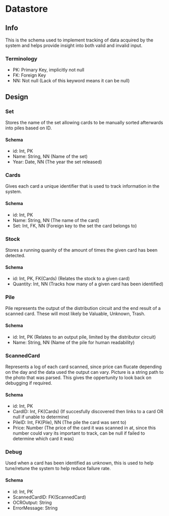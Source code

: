 
# Datastore
## Info
This is the schema used to implement tracking of data acquired by the system and helps provide insight into both valid and invalid input.

### Terminology
- PK: Primary Key, implicitly not null
- FK: Foreign Key
- NN: Not null (Lack of this keyword means it can be null)

## Design
### Set
Stores the name of the set allowing cards to be manually sorted afterwards into piles based on ID.
#### Schema
- id: Int, PK
- Name: String, NN (Name of the set)
- Year: Date, NN (The year the set released)

### Cards
Gives each card a unique identifier that is used to track information in the system.
#### Schema
- id: Int, PK
- Name: String, NN (The name of the card)
- Set: Int, FK, NN (Foreign key to the set the card belongs to)

### Stock
Stores a running quanity of the amount of times the given card has been detected.
#### Schema
- id: Int, PK, FK(Cards) (Relates the stock to a given card)
- Quantity: Int, NN (Tracks how many of a given card has been identified)

### Pile
Pile represents the output of the distribution circuit and the end result of a scanned card. These will most likely be Valuable, Unknown, Trash.
#### Schema
- id: Int, PK (Relates to an output pile, limited by the distributor circuit)
- Name: String, NN (Name of the pile for human readability)


### ScannedCard
Represents a log of each card scanned, since price can flucate depending on the day and the data used the output can vary. Picture is a string path to the photo that was parsed. This gives the oppertunity to look back on debugging if required.
#### Schema
- id: Int, PK
- CardID: Int, FK(Cards) (If succesfully discovered then links to a card OR null if unable to determine)
- PileID: Int, FK(Pile), NN (The pile the card was sent to)
- Price: Number (The price of the card it was scanned in at, since this number could vary its important to track, can be null if failed to determine which card it was)

### Debug
Used when a card has been identified as unknown, this is used to help tune/retune the system to help reduce failure rate.
#### Schema
- id: Int, PK
- ScannedCardID: FK(ScannedCard)
- OCROutput: String
- ErrorMessage: String
